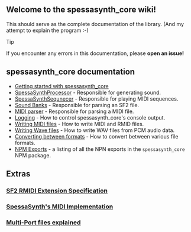 ## Welcome to the spessasynth_core wiki!

This should serve as the complete documentation of the library.
(And my attempt to explain the program :-)


> [!TIP]
> If you encounter any errors in this documentation, please **open an issue!**

## spessasynth_core documentation
- [Getting started with spessasynth_core](Getting-Started)
- [SpessaSynthProcessor](SpessaSynthProcessor-Class) - Responsible for generating sound.
- [SpessaSynthSequnecer](SpessaSynthSequencer-Class) - Responsible for playing MIDI sequences.
- [Sound Banks](Sound-Bank-Parser) - Responsible for parsing an SF2 file.
- [MIDI parser](MIDI-Parser) - Responsible for parsing a MIDI file.
- [Logging](Logging) - How to control spessasynth_core's console output.
- [Writing MIDI files](Writing-MIDI-Files) - How to write MIDI and RMID files.
- [Writing Wave files](Writing-Wave-Files) - How to write WAV files from PCM audio data.
- [Converting between formats](Converting-Between-Formats) - How to convert between various file formats.
- [NPM Exports](All-NPM-Exports) - a listing of all the NPN exports in the `spessasynth_core` NPM package.

## Extras
### [SF2 RMIDI Extension Specification](https://github.com/spessasus/sf2-rmidi-specification)
### [SpessaSynth's MIDI Implementation](MIDI-Implementation)
### [Multi-Port files explained](About-Multi-Port)